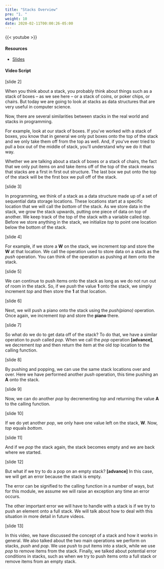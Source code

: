 ```yaml
---
title: "Stacks Overview"
pre: "1. "
weight: 10
date: 2020-02-11T00:00:26-05:00
---
```


{{< youtube  >}}

#### Resources

* [Slides](/3-cc310/05-stacks/01-overview-slides.pptx)

#### Video Script

[slide 2]

When you think about a stack, you probably think about things such as a stack of
boxes – as we see here – or a stack of coins, or poker chips, or chairs. But
today we are going to look at stacks as data structures that are very useful in
computer science.

Now, there are several similarities between stacks in the real world and stacks
in programming.

For example, look at our stack of boxes. If you've worked with a stack of boxes,
you know that in general we only put boxes onto the top of the stack and we only
take them off from the top as well. And, if you've ever tried to pull a box out
of the middle of stack, you'll understand why we do it that way.

Whether we are talking about a stack of boxes or a stack of chairs, the fact
that we only put items on and take items off of the top of the stack means that
stacks are a first in first out structure. The last box we put onto the top of
the stack will be the first box we pull off of the stack.

[slide 3]

In programming, we think of a stack as a data structure made up of a set of
sequential data storage locations. These locations start at a specific location
that we will call the *bottom* of the stack. As we store data in the stack, we
grow the stack upwards, putting one piece of data on top of another. We keep
track of the top of the stack with a variable called *top*. Before we store
anything in the stack, we initialize *top* to point one location below the
bottom of the stack.

[slide 4]

For example, if we store a **W** on the stack, we increment *top* and store the
**W** at that location. We call the operation used to store data on a stack as
the *push* operation. You can think of the operation as pushing at item onto the
stack.

[slide 5]

We can continue to push items onto the stack as long as we do not run out of
room in the stack. So, if we *push* the value **1** onto the stack, we simply
increment *top* and then store the **1** at that location.

[slide 6]

Next, we will push a piano onto the stack using the *push(piano)* operation.
Once again, we increment *top* and store the **piano** there.

[slide 7]

So what do we do to get data off of the stack? To do that, we have a similar
operation to *push* called *pop*. When we call the *pop* operation
**[advance]**, we decrement *top* and then return the item at the old *top*
location to the calling function.

[slide 8]

By pushing and popping, we can use the same stack locations over and over. Here
we have performed another *push* operation, this time pushing an **A** onto the
stack.

[slide 9]

Now, we can do another *pop* by decrementing *top* and returning the value **A**
to the calling function.

[slide 10]

If we do yet another *pop*, we only have one value left on the stack, **W**.
Now, *top* equals *bottom*.

[slide 11]

And if we *pop* the stack again, the stack becomes empty and we are back where
we started.

[slide 12]

But what if we try to do a pop on an empty stack? **[advance]** In this case, we
will get an error because the stack is empty.

The error can be signified to the calling function in a number of ways, but for
this module, we assume we will raise an exception any time an error occurs.

The other important error we will have to handle with a stack is if we try to
push an element onto a full stack. We will talk about how to deal with this
situation in more detail in future videos.

[slide 13]

In this video, we have discussed the concept of a stack and how it works in
general. We also talked about the two main operations we perform on stacks,
*push* and *pop*. We use *push* to put items into a stack, while we use *pop* to
remove items from the stack. Finally, we talked about potential error conditions
in stacks, such as when we try to push items onto a full stack or remove items
from an empty stack.
